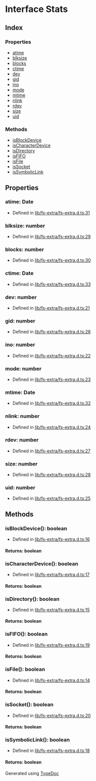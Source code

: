 # Interface Stats


## Index

### Properties
* [atime](_fs_extra_.stats.md#atime)
* [blksize](_fs_extra_.stats.md#blksize)
* [blocks](_fs_extra_.stats.md#blocks)
* [ctime](_fs_extra_.stats.md#ctime)
* [dev](_fs_extra_.stats.md#dev)
* [gid](_fs_extra_.stats.md#gid)
* [ino](_fs_extra_.stats.md#ino)
* [mode](_fs_extra_.stats.md#mode)
* [mtime](_fs_extra_.stats.md#mtime)
* [nlink](_fs_extra_.stats.md#nlink)
* [rdev](_fs_extra_.stats.md#rdev)
* [size](_fs_extra_.stats.md#size)
* [uid](_fs_extra_.stats.md#uid)

### Methods
* [isBlockDevice](_fs_extra_.stats.md#isblockdevice)
* [isCharacterDevice](_fs_extra_.stats.md#ischaracterdevice)
* [isDirectory](_fs_extra_.stats.md#isdirectory)
* [isFIFO](_fs_extra_.stats.md#isfifo)
* [isFile](_fs_extra_.stats.md#isfile)
* [isSocket](_fs_extra_.stats.md#issocket)
* [isSymbolicLink](_fs_extra_.stats.md#issymboliclink)

## Properties

### atime: Date

* Defined in [lib/fs-extra/fs-extra.d.ts:31](https://github.com/kimamula/typedoc/blob/HEAD/src/lib/fs-extra/fs-extra.d.ts#L31)


### blksize: number

* Defined in [lib/fs-extra/fs-extra.d.ts:29](https://github.com/kimamula/typedoc/blob/HEAD/src/lib/fs-extra/fs-extra.d.ts#L29)


### blocks: number

* Defined in [lib/fs-extra/fs-extra.d.ts:30](https://github.com/kimamula/typedoc/blob/HEAD/src/lib/fs-extra/fs-extra.d.ts#L30)


### ctime: Date

* Defined in [lib/fs-extra/fs-extra.d.ts:33](https://github.com/kimamula/typedoc/blob/HEAD/src/lib/fs-extra/fs-extra.d.ts#L33)


### dev: number

* Defined in [lib/fs-extra/fs-extra.d.ts:21](https://github.com/kimamula/typedoc/blob/HEAD/src/lib/fs-extra/fs-extra.d.ts#L21)


### gid: number

* Defined in [lib/fs-extra/fs-extra.d.ts:26](https://github.com/kimamula/typedoc/blob/HEAD/src/lib/fs-extra/fs-extra.d.ts#L26)


### ino: number

* Defined in [lib/fs-extra/fs-extra.d.ts:22](https://github.com/kimamula/typedoc/blob/HEAD/src/lib/fs-extra/fs-extra.d.ts#L22)


### mode: number

* Defined in [lib/fs-extra/fs-extra.d.ts:23](https://github.com/kimamula/typedoc/blob/HEAD/src/lib/fs-extra/fs-extra.d.ts#L23)


### mtime: Date

* Defined in [lib/fs-extra/fs-extra.d.ts:32](https://github.com/kimamula/typedoc/blob/HEAD/src/lib/fs-extra/fs-extra.d.ts#L32)


### nlink: number

* Defined in [lib/fs-extra/fs-extra.d.ts:24](https://github.com/kimamula/typedoc/blob/HEAD/src/lib/fs-extra/fs-extra.d.ts#L24)


### rdev: number

* Defined in [lib/fs-extra/fs-extra.d.ts:27](https://github.com/kimamula/typedoc/blob/HEAD/src/lib/fs-extra/fs-extra.d.ts#L27)


### size: number

* Defined in [lib/fs-extra/fs-extra.d.ts:28](https://github.com/kimamula/typedoc/blob/HEAD/src/lib/fs-extra/fs-extra.d.ts#L28)


### uid: number

* Defined in [lib/fs-extra/fs-extra.d.ts:25](https://github.com/kimamula/typedoc/blob/HEAD/src/lib/fs-extra/fs-extra.d.ts#L25)


## Methods

### isBlockDevice(): boolean
  
* Defined in [lib/fs-extra/fs-extra.d.ts:16](https://github.com/kimamula/typedoc/blob/HEAD/src/lib/fs-extra/fs-extra.d.ts#L16)

#### Returns: boolean

### isCharacterDevice(): boolean
  
* Defined in [lib/fs-extra/fs-extra.d.ts:17](https://github.com/kimamula/typedoc/blob/HEAD/src/lib/fs-extra/fs-extra.d.ts#L17)

#### Returns: boolean

### isDirectory(): boolean
  
* Defined in [lib/fs-extra/fs-extra.d.ts:15](https://github.com/kimamula/typedoc/blob/HEAD/src/lib/fs-extra/fs-extra.d.ts#L15)

#### Returns: boolean

### isFIFO(): boolean
  
* Defined in [lib/fs-extra/fs-extra.d.ts:19](https://github.com/kimamula/typedoc/blob/HEAD/src/lib/fs-extra/fs-extra.d.ts#L19)

#### Returns: boolean

### isFile(): boolean
  
* Defined in [lib/fs-extra/fs-extra.d.ts:14](https://github.com/kimamula/typedoc/blob/HEAD/src/lib/fs-extra/fs-extra.d.ts#L14)

#### Returns: boolean

### isSocket(): boolean
  
* Defined in [lib/fs-extra/fs-extra.d.ts:20](https://github.com/kimamula/typedoc/blob/HEAD/src/lib/fs-extra/fs-extra.d.ts#L20)

#### Returns: boolean

### isSymbolicLink(): boolean
  
* Defined in [lib/fs-extra/fs-extra.d.ts:18](https://github.com/kimamula/typedoc/blob/HEAD/src/lib/fs-extra/fs-extra.d.ts#L18)

#### Returns: boolean


Generated using [TypeDoc](http://typedoc.io)
